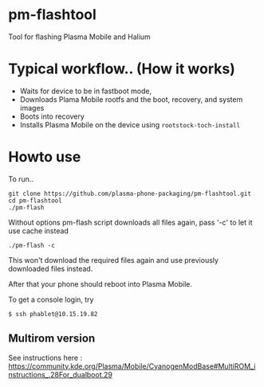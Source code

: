 # pm-flashtool
Tool for flashing Plasma Mobile and Halium

# Typical workflow.. (How it works)

- Waits for device to be in fastboot mode,
- Downloads Plama Mobile rootfs and the  boot, recovery, and system images 
- Boots into recovery
- Installs Plasma Mobile on the device using `rootstock-toch-install`

# Howto use

To run..

```
git clone https://github.com/plasma-phone-packaging/pm-flashtool.git
cd pm-flashtool
./pm-flash
```

Without options pm-flash script downloads all files again, pass '-c' to let it use cache instead

```
./pm-flash -c
```

This won't download the required files again and use previously downloaded files instead. 


After that your phone should reboot into Plasma Mobile.

To get a console login, try

`$ ssh phablet@10.15.19.82`


Multirom version
----------------
See instructions here : https://community.kde.org/Plasma/Mobile/CyanogenModBase#MultiROM_instructions_.28For_dualboot.29

